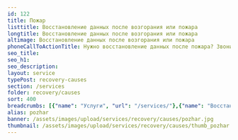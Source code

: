 ```yaml
---
id: 122
title: Пожар
listtitle: Восстановление данных после возгорания или пожара
longtitle: Восстановление данных после возгорания или пожара
altimage: Восстановление данных после возгорания или пожара
phoneCallToActionTitle: Нужно восстановление данных после пожара? Звоните!
seo_title: 
seo_h1: 
seo_description: 
layout: service
typePost: recovery-causes
section: /services
folder: recovery/causes
sort: 400
breadcrumbs: [{"name": "Услуги", "url": "/services/"},{"name": "Восстановление данных", "url": "/services/recovery/"},{"name": "После проишествий", "url":  "/services/recovery/causes/"}]
alias: pozhar
banner: /assets/images/upload/services/recovery/causes/pozhar.jpg
thumbnail: /assets/images/upload/services/recovery/causes/thumb_pozhar.jpg
---
```

